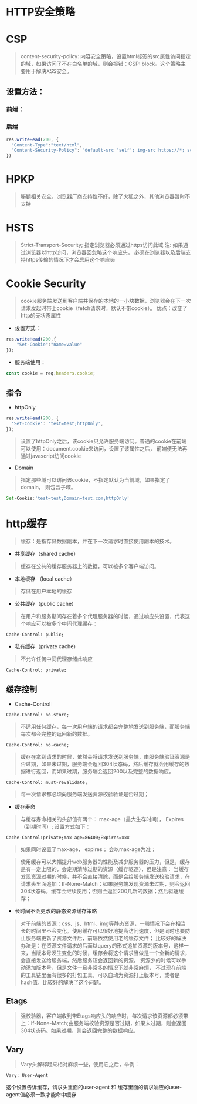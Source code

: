 <!--
 * @Author: kiliaosi
 * @Date: 2020-07-22 15:53:44
 * @LastEditors: kiliaosi
 * @LastEditTime: 2020-07-24 16:36:24
 * @Description: 
--> 
# HTTP安全策略

# CSP
> content-security-policy: 内容安全策略，设置html标签的src属性访问指定的域，如果访问了不在白名单的域，则会报错：CSP::block。这个策略主要用于解决XSS安全。

## 设置方法：
### 前端：
<meta http-equiv='Content-Security-Policy' content="default-src 'self'; img-src https://*; script-src https://test.test.com">

### 后端
```javascript
res.writeHead(200, {
  "Content-Type":"text/html",
  "Content-Security-Policy": "default-src 'self'; img-src https://*; script-src https://test.test.com"
})
```

# HPKP
> 秘钥相关安全，浏览器厂商支持性不好，除了火狐之外，其他浏览器暂时不支持

# HSTS
> Strict-Transport-Security; 指定浏览器必须通过https访问此域
> 注: 如果通过浏览器以http访问，浏览器回忽略这个响应头， 必须在浏览器以及后端支持https传输的情况下才会启用这个响应头

# Cookie Security
> cookie服务端发送到客户端并保存的本地的一小块数据，浏览器会在下一次请求发起时带上cookie（fetch请求时，默认不带cookie）。
> 优点：改变了http的无状态属性

- 设置方式：
```javascript
res.writeHead(200,{
    "Set-Cookie":"name=value"
});
```
- 服务端使用：

```javascript
const cookie = req.headers.cookie;
```

## 指令

- httpOnly
```javascript
res.writeHead(200, {
  'Set-Cookie': 'test=test;httpOnly',
});
```
> 设置了httpOnly之后，该cookie只允许服务端访问。普通的cookie在前端可以使用：document.cookie来访问，设置了该属性之后， 前端便无法再通过javascript访问cookie

- Domain
> 指定那些域可以访问该cookie，不指定默认为当前域，如果指定了domain， 则包含子域。
```javascript
Set-Cookie:'test=test;Domain=test.com;httpOnly'
```

# http缓存

> 缓存：是指存储数据副本，并在下一次请求时直接使用副本的技术。

- 共享缓存（shared cache）
> 缓存在公共的缓存服务器上的数据，可以被多个客户端访问。

- 本地缓存 （local cache）
> 存储在用户本地的缓存

- 公共缓存（public cache）
> 在用户和服务期间存在着多个代理服务器的时候，通过响应头设置，代表这个响应可以被多个中间代理缓存：
```http
Cache-Control: public;
```
- 私有缓存（private cache）
> 不允许任何中间代理存储此响应

```http
Cache-Control: private;
```

## 缓存控制
- Cache-Control
```http
Cache-Control: no-store;
```
> 不适用任何缓存，每一次用户端的请求都会完整地发送到服务端，而服务端每次都会完整的返回新的数据。

```http
Cache-Control: no-cache;
```
> 缓存在拿到请求的时候，依然会将请求发送到服务端，由服务端验证资源是否过期，如果未过期，服务端会返回304状态码，然后缓存就会用缓存的数据进行返回，而如果过期，服务端会返回200以及完整的数据响应。

```http
Cache-Control: must-revalidate;
```
> 每一次请求都必须向服务端发送资源校验验证是否过期；

- 缓存寿命
> 与缓存寿命相关的头部值有两个： max-age（最大生存时间）， Expires（到期时间）; 设置方式如下：
```http
Cache-Control:private;max-age=86400;Expires=xxx 
```
> 如果同时设置了max-age， expires； 会以max-age为准；

> 使用缓存可以大幅提升web服务器的性能及减少服务器的压力，但是，缓存是有一定上限的，会定期清除过期的资源（缓存驱逐），但是注意： 当缓存发现资源过期的时候，并不会直接清除，而是会给服务端发送校验请求，在请求头里面追加：If-None-Match；如果服务端发现资源未过期，则会返回304状态码，缓存会继续使用；否则会返回200几新的数据；然后驱逐缓存；

- 长时间不会更改的静态资源缓存策略
> 对于前端的资源：css、js、html、img等静态资源，一般情况下会在相当长的时间里不会变化。使用缓存可以很好地提高访问速度，但是同时也要防止服务端更新了资源文件后，前端依然使用老的缓存文件； 比较好的解决办法是：在资源文件请求的后面以query的形式追加资源的版本号，这样一来，当版本号发生变化的时候，缓存会将这个请求当做是一个全新的请求，会直接发送给服务端，然后服务短会返回新的资源。
  资源少的时候可以手动添加版本号，但是文件一旦非常多的情况下就非常麻烦， 不过现在前端的工具链里面有很多的打包工具，可以自动为资源打上版本号，或者是hash值，比较好的解决了这个问题。

## Etags
> 强校验器，客户端收到带Etags响应头的响应时，每次请求该资源都必须带上：If-None-Match;由服务端校验资源是否过期，如果未过期，则会返回304状态码。如果过期，则会返回完整的数据响应。

## Vary
> Vary头解释起来相对麻烦一些，使用它之后，举例：
```http
Vary: User-Agent
```
这个设置告诉缓存，请求头里面的user-agent 和
缓存里面的请求响应的user-agent值必须一致才能命中缓存
